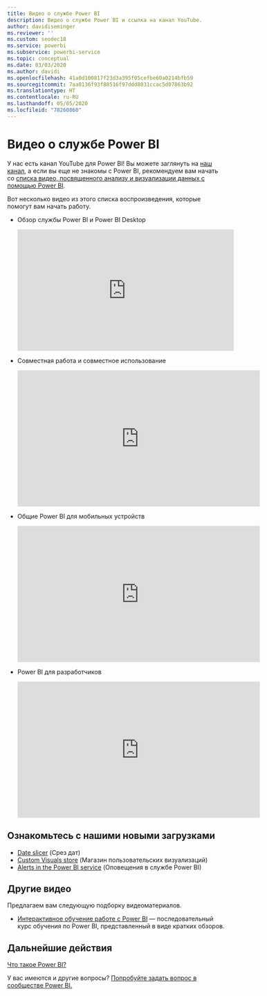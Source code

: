 ```yaml
---
title: Видео о службе Power BI
description: Видео о службе Power BI и ссылка на канал YouTube.
author: davidiseminger
ms.reviewer: ''
ms.custom: seodec18
ms.service: powerbi
ms.subservice: powerbi-service
ms.topic: conceptual
ms.date: 03/03/2020
ms.author: davidi
ms.openlocfilehash: 41a0d100817f23d3a395f05cefbe60a0214bfb59
ms.sourcegitcommit: 7aa0136f93f88516f97ddd8031ccac5d07863b92
ms.translationtype: HT
ms.contentlocale: ru-RU
ms.lasthandoff: 05/05/2020
ms.locfileid: "78260860"
---
```

# <a name="power-bi-videos"></a>Видео о службе Power BI
У нас есть канал YouTube для Power BI! Вы можете заглянуть на [наш канал](https://www.youtube.com/user/mspowerbi/videos), а если вы еще не знакомы с Power BI, рекомендуем вам начать со [списка видео, посвященного анализу и визуализации данных с помощью Power BI](https://www.youtube.com/playlist?list=PL1N57mwBHtN0JFoKSR0n-tBkUJHeMP2cP).

Вот несколько видео из этого списка воспроизведения, которые помогут вам начать работу.

* Обзор службы Power BI и Power BI Desktop
  
  <iframe width="500" height="281" src="https://www.youtube.com/embed/l2wy4XgQIu0" frameborder="0" allowfullscreen></iframe>
* Совместная работа и совместное использование
  
  <iframe width="560" height="315" src="https://www.youtube.com/embed/5DABLeJzQYM" frameborder="0" allow="autoplay; encrypted-media" allowfullscreen></iframe>
* Общие Power BI для мобильных устройств
  
  <iframe width="560" height="315" src="https://www.youtube.com/embed/07uBWhaCo78" frameborder="0" allow="autoplay; encrypted-media" allowfullscreen></iframe>

* Power BI для разработчиков
  <iframe width="560" height="315" src="https://www.youtube.com/embed/47uXJW1GIUY" frameborder="0" allow="autoplay; encrypted-media" allowfullscreen></iframe>  

## <a name="watch-some-of-our-new-uploads"></a>Ознакомьтесь с нашими новыми загрузками
* [Date slicer](https://youtu.be/V7i82ZZm0vw) (Срез дат)
* [Custom Visuals store](https://youtu.be/d-rXAJ3_uAo) (Магазин пользовательских визуализаций)
* [Alerts in the Power BI service](https://youtu.be/JbL2-HJ8clE) (Оповещения в службе Power BI)

## <a name="more-videos"></a>Другие видео
Предлагаем вам следующую подборку видеоматериалов.

* [Интерактивное обучение работе с Power BI](https://powerbi.microsoft.com/guided-learning/) — последовательный курс обучения по Power BI, представленный в виде кратких обзоров.

## <a name="next-steps"></a>Дальнейшие действия
[Что такое Power BI?](fundamentals/power-bi-overview.md)

У вас имеются и другие вопросы? [Попробуйте задать вопрос в сообществе Power BI.](https://community.powerbi.com/)

